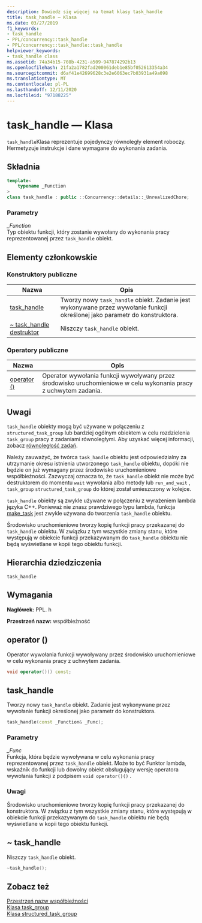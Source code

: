 ```yaml
---
description: Dowiedz się więcej na temat klasy task_handle
title: task_handle — Klasa
ms.date: 03/27/2019
f1_keywords:
- task_handle
- PPL/concurrency::task_handle
- PPL/concurrency::task_handle::task_handle
helpviewer_keywords:
- task_handle class
ms.assetid: 74a34b15-708b-4231-a509-947874292b13
ms.openlocfilehash: 21fa2a1782fad200061deb1e85bf052613354a34
ms.sourcegitcommit: d6af41e42699628c3e2e6063ec7b03931a49a098
ms.translationtype: MT
ms.contentlocale: pl-PL
ms.lasthandoff: 12/11/2020
ms.locfileid: "97188225"
---
```

# <a name="task_handle-class"></a>task_handle — Klasa

`task_handle`Klasa reprezentuje pojedynczy równoległy element roboczy. Hermetyzuje instrukcje i dane wymagane do wykonania zadania.

## <a name="syntax"></a>Składnia

```cpp
template<
    typename _Function
>
class task_handle : public ::Concurrency::details::_UnrealizedChore;
```

### <a name="parameters"></a>Parametry

*_Function*<br/>
Typ obiektu funkcji, który zostanie wywołany do wykonania pracy reprezentowanej przez `task_handle` obiekt.

## <a name="members"></a>Elementy członkowskie

### <a name="public-constructors"></a>Konstruktory publiczne

|Nazwa|Opis|
|----------|-----------------|
|[task_handle](#task_handle)|Tworzy nowy `task_handle` obiekt. Zadanie jest wykonywane przez wywołanie funkcji określonej jako parametr do konstruktora.|
|[~ task_handle destruktor](#dtor)|Niszczy `task_handle` obiekt.|

### <a name="public-operators"></a>Operatory publiczne

|Nazwa|Opis|
|----------|-----------------|
|[operator ()](#task_handle__operator_call)|Operator wywołania funkcji wywoływany przez środowisko uruchomieniowe w celu wykonania pracy z uchwytem zadania.|

## <a name="remarks"></a>Uwagi

`task_handle` obiekty mogą być używane w połączeniu z `structured_task_group` lub bardziej ogólnym obiektem w celu rozdzielenia `task_group` pracy z zadaniami równoległymi. Aby uzyskać więcej informacji, zobacz [równoległość zadań](../../../parallel/concrt/task-parallelism-concurrency-runtime.md).

Należy zauważyć, że twórca `task_handle` obiektu jest odpowiedzialny za utrzymanie okresu istnienia utworzonego `task_handle` obiektu, dopóki nie będzie on już wymagany przez środowisko uruchomieniowe współbieżności. Zazwyczaj oznacza to, że `task_handle` obiekt nie może być destruktorem do momentu `wait` wywołania albo metody lub `run_and_wait` , `task_group` `structured_task_group` do której został umieszczony w kolejce.

`task_handle` obiekty są zwykle używane w połączeniu z wyrażeniem lambda języka C++. Ponieważ nie znasz prawdziwego typu lambda, funkcja [make_task](concurrency-namespace-functions.md#make_task) jest zwykle używana do tworzenia `task_handle` obiektu.

Środowisko uruchomieniowe tworzy kopię funkcji pracy przekazanej do `task_handle` obiektu. W związku z tym wszystkie zmiany stanu, które występują w obiekcie funkcji przekazywanym do `task_handle` obiektu nie będą wyświetlane w kopii tego obiektu funkcji.

## <a name="inheritance-hierarchy"></a>Hierarchia dziedziczenia

`task_handle`

## <a name="requirements"></a>Wymagania

**Nagłówek:** PPL. h

**Przestrzeń nazw:** współbieżność

## <a name="operator"></a><a name="task_handle__operator_call"></a> operator ()

Operator wywołania funkcji wywoływany przez środowisko uruchomieniowe w celu wykonania pracy z uchwytem zadania.

```cpp
void operator()() const;
```

## <a name="task_handle"></a><a name="task_handle"></a> task_handle

Tworzy nowy `task_handle` obiekt. Zadanie jest wykonywane przez wywołanie funkcji określonej jako parametr do konstruktora.

```cpp
task_handle(const _Function& _Func);
```

### <a name="parameters"></a>Parametry

*_Func*<br/>
Funkcja, która będzie wywoływana w celu wykonania pracy reprezentowanej przez `task_handle` obiekt. Może to być Funktor lambda, wskaźnik do funkcji lub dowolny obiekt obsługujący wersję operatora wywołania funkcji z podpisem `void operator()()` .

### <a name="remarks"></a>Uwagi

Środowisko uruchomieniowe tworzy kopię funkcji pracy przekazanej do konstruktora. W związku z tym wszystkie zmiany stanu, które występują w obiekcie funkcji przekazywanym do `task_handle` obiektu nie będą wyświetlane w kopii tego obiektu funkcji.

## <a name="task_handle"></a><a name="dtor"></a> ~ task_handle

Niszczy `task_handle` obiekt.

```cpp
~task_handle();
```

## <a name="see-also"></a>Zobacz też

[Przestrzeń nazw współbieżności](concurrency-namespace.md)<br/>
[Klasa task_group](task-group-class.md)<br/>
[Klasa structured_task_group](structured-task-group-class.md)
